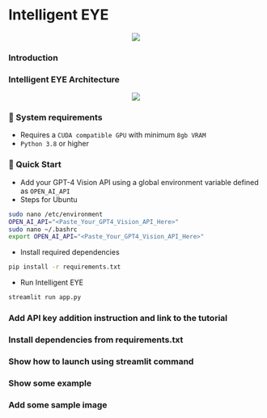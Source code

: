 # Intelligent EYE
<p align="center">
  <img src="https://github.com/shetumohanto/mistral/assets/53278488/5343483e-5212-44bf-bb2a-2cc25a98d424">
</p>

### Introduction

### Intelligent EYE Architecture
<p align="center">
  <img src="https://github.com/shetumohanto/mistral/assets/53278488/b202a220-ed18-4cdf-8ec6-ffda2ec19d0d">
</p>

### 🔗 System requirements
* Requires a `CUDA compatible GPU` with minimum `8gb VRAM`
* `Python 3.8` or higher

### :rocket: Quick Start
* Add your GPT-4 Vision API using a global environment variable defined as `OPEN_AI_API`
* Steps for Ubuntu
```bash
sudo nano /etc/environment
OPEN_AI_API="<Paste_Your_GPT4_Vision_API_Here>"
sudo nano ~/.bashrc
export OPEN_AI_API="<Paste_Your_GPT4_Vision_API_Here>"
```

* Install required dependencies
```bash
pip install -r requirements.txt
```
* Run Intelligent EYE
```bash
streamlit run app.py
```

### Add API key addition instruction and link to the tutorial
### Install dependencies from requirements.txt
### Show how to launch using streamlit command
### Show some example
### Add some sample image
